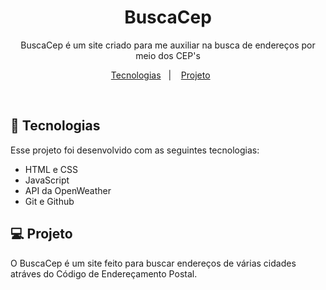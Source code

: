 <h1 align="center"> BuscaCep </h1>

<p align="center">
BuscaCep é um site criado para me auxiliar na busca de endereços por meio dos CEP's<br/>
</p>

<p align="center">
  <a href="#-tecnologias">Tecnologias</a>&nbsp;&nbsp;&nbsp;|&nbsp;&nbsp;&nbsp;
  <a href="#-projeto">Projeto</a>&nbsp;&nbsp;&nbsp;&nbsp;&nbsp;&nbsp;
</p>
<br>

## 🚀 Tecnologias

Esse projeto foi desenvolvido com as seguintes tecnologias:

- HTML e CSS
- JavaScript
- API da OpenWeather
- Git e Github

## 💻 Projeto

O BuscaCep é um site feito para buscar endereços de várias cidades atráves do Código de Endereçamento Postal.
